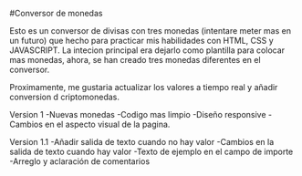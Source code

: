 #Conversor de monedas

Esto es un conversor de divisas con tres monedas (intentare meter mas en un futuro) que hecho para practicar mis habilidades con HTML, CSS y JAVASCRIPT.
La intecion principal era dejarlo como plantilla para colocar mas monedas, ahora, se han creado tres monedas diferentes en el conversor.

Proximamente, me gustaria actualizar los valores a tiempo real y añadir conversion d criptomonedas.

Version 1
-Nuevas monedas
-Codigo mas limpio
-Diseño responsive
-Cambios en el aspecto visual de la pagina.

Version 1.1
-Añadir salida de texto cuando no hay valor
-Cambios en la salida de texto cuando hay valor
-Texto de ejemplo en el campo de importe
-Arreglo y aclaración de comentarios


